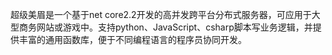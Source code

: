 超级美眉是一个基于net core2.2开发的高并发跨平台分布式服务器，可应用于大型商务网站或游戏中。支持python、JavaScript、csharp脚本写业务逻辑，并提供丰富的通用函数库，便于不同编程语言的程序员协同开发。  

